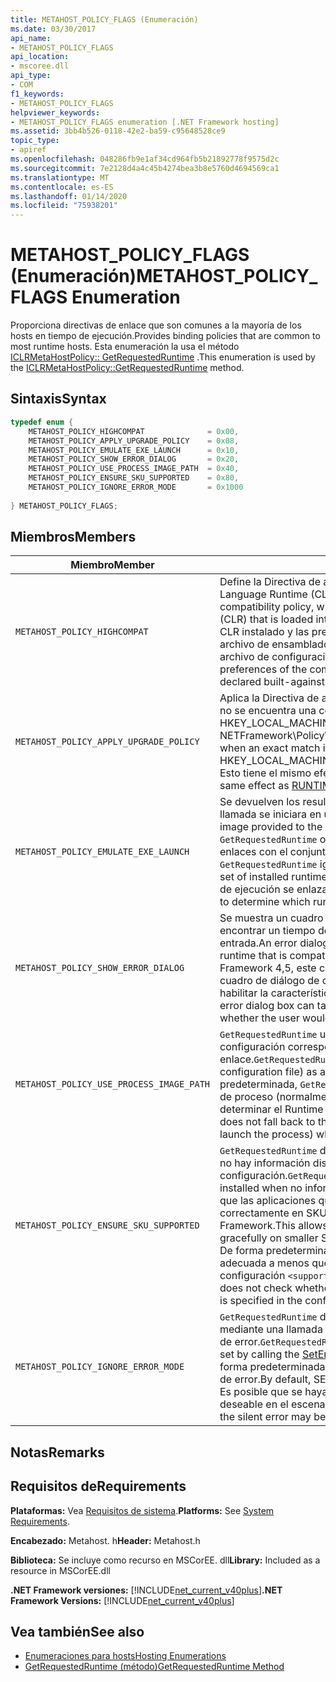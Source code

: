 ```yaml
---
title: METAHOST_POLICY_FLAGS (Enumeración)
ms.date: 03/30/2017
api_name:
- METAHOST_POLICY_FLAGS
api_location:
- mscoree.dll
api_type:
- COM
f1_keywords:
- METAHOST_POLICY_FLAGS
helpviewer_keywords:
- METAHOST_POLICY_FLAGS enumeration [.NET Framework hosting]
ms.assetid: 3bb4b526-0118-42e2-ba59-c95648528ce9
topic_type:
- apiref
ms.openlocfilehash: 048286fb9e1af34cd964fb5b21892778f9575d2c
ms.sourcegitcommit: 7e2128d4a4c45b4274bea3b8e5760d4694569ca1
ms.translationtype: MT
ms.contentlocale: es-ES
ms.lasthandoff: 01/14/2020
ms.locfileid: "75938201"
---
```

# <a name="metahost_policy_flags-enumeration"></a><span data-ttu-id="b3676-102">METAHOST_POLICY_FLAGS (Enumeración)</span><span class="sxs-lookup"><span data-stu-id="b3676-102">METAHOST_POLICY_FLAGS Enumeration</span></span>
<span data-ttu-id="b3676-103">Proporciona directivas de enlace que son comunes a la mayoría de los hosts en tiempo de ejecución.</span><span class="sxs-lookup"><span data-stu-id="b3676-103">Provides binding policies that are common to most runtime hosts.</span></span> <span data-ttu-id="b3676-104">Esta enumeración la usa el método [ICLRMetaHostPolicy:: GetRequestedRuntime](../../../../docs/framework/unmanaged-api/hosting/iclrmetahostpolicy-getrequestedruntime-method.md) .</span><span class="sxs-lookup"><span data-stu-id="b3676-104">This enumeration is used by the [ICLRMetaHostPolicy::GetRequestedRuntime](../../../../docs/framework/unmanaged-api/hosting/iclrmetahostpolicy-getrequestedruntime-method.md) method.</span></span>  
  
## <a name="syntax"></a><span data-ttu-id="b3676-105">Sintaxis</span><span class="sxs-lookup"><span data-stu-id="b3676-105">Syntax</span></span>  
  
```cpp  
typedef enum {  
    METAHOST_POLICY_HIGHCOMPAT              = 0x00,  
    METAHOST_POLICY_APPLY_UPGRADE_POLICY    = 0x08,  
    METAHOST_POLICY_EMULATE_EXE_LAUNCH      = 0x10,  
    METAHOST_POLICY_SHOW_ERROR_DIALOG       = 0x20,  
    METAHOST_POLICY_USE_PROCESS_IMAGE_PATH  = 0x40,  
    METAHOST_POLICY_ENSURE_SKU_SUPPORTED    = 0x80,  
    METAHOST_POLICY_IGNORE_ERROR_MODE       = 0x1000  
  
} METAHOST_POLICY_FLAGS;  
```  
  
## <a name="members"></a><span data-ttu-id="b3676-106">Miembros</span><span class="sxs-lookup"><span data-stu-id="b3676-106">Members</span></span>  
  
|<span data-ttu-id="b3676-107">Miembro</span><span class="sxs-lookup"><span data-stu-id="b3676-107">Member</span></span>|<span data-ttu-id="b3676-108">Descripción</span><span class="sxs-lookup"><span data-stu-id="b3676-108">Description</span></span>|  
|------------|-----------------|  
|`METAHOST_POLICY_HIGHCOMPAT`|<span data-ttu-id="b3676-109">Define la Directiva de alta compatibilidad, que no tiene en cuenta ningún Common Language Runtime (CLR) que se cargue en el proceso actual.</span><span class="sxs-lookup"><span data-stu-id="b3676-109">Defines the high-compatibility policy, which does not consider any common language runtime (CLR) that is loaded into the current process.</span></span> <span data-ttu-id="b3676-110">En su lugar, solo tiene en cuenta el CLR instalado y las preferencias del componente, como se derivan del propio archivo de ensamblado, la versión de compilación compilada declarada o el archivo de configuración.</span><span class="sxs-lookup"><span data-stu-id="b3676-110">Instead, it considers only the installed CLRs and the preferences of the component, as derived from the assembly file itself, the declared built-against version, or the configuration file.</span></span>|  
|`METAHOST_POLICY_APPLY_UPGRADE_POLICY`|<span data-ttu-id="b3676-111">Aplica la Directiva de actualización al resultado del enlace de la versión cuando no se encuentra una coincidencia exacta, en función del contenido de HKEY_LOCAL_MACHINE \SOFTWARE\Microsoft\\. NETFramework\Policy\Upgrades.</span><span class="sxs-lookup"><span data-stu-id="b3676-111">Applies upgrade policy to the version bind result when an exact match is not found, based on the contents of HKEY_LOCAL_MACHINE\SOFTWARE\Microsoft\\.NETFramework\Policy\Upgrades.</span></span> <span data-ttu-id="b3676-112">Esto tiene el mismo efecto que [RUNTIME_INFO_UPGRADE_VERSION](../../../../docs/framework/unmanaged-api/hosting/runtime-info-flags-enumeration.md).</span><span class="sxs-lookup"><span data-stu-id="b3676-112">This has the same effect as [RUNTIME_INFO_UPGRADE_VERSION](../../../../docs/framework/unmanaged-api/hosting/runtime-info-flags-enumeration.md).</span></span>|  
|`METAHOST_POLICY_EMULATE_EXE_LAUNCH`|<span data-ttu-id="b3676-113">Se devuelven los resultados de enlace como si la imagen proporcionada a la llamada se iniciara en un nuevo proceso.</span><span class="sxs-lookup"><span data-stu-id="b3676-113">Binding results are returned as if the image provided to the call were launched in a new process.</span></span> <span data-ttu-id="b3676-114">Actualmente, `GetRequestedRuntime` omite el conjunto de tiempos de ejecución cargables y enlaces con el conjunto de tiempos de ejecución instalados.</span><span class="sxs-lookup"><span data-stu-id="b3676-114">Currently, `GetRequestedRuntime` ignores the set of loadable runtimes and binds against the set of installed runtimes.</span></span> <span data-ttu-id="b3676-115">Esta marca permite a un host determinar en qué tiempo de ejecución se enlazará un archivo EXE cuando se inicie.</span><span class="sxs-lookup"><span data-stu-id="b3676-115">This flag allows a host to determine which runtime an EXE will bind to when it is launched.</span></span>|  
|`METAHOST_POLICY_SHOW_ERROR_DIALOG`|<span data-ttu-id="b3676-116">Se muestra un cuadro de diálogo de error si `GetRequestedRuntime` no puede encontrar un tiempo de ejecución que sea compatible con los parámetros de entrada.</span><span class="sxs-lookup"><span data-stu-id="b3676-116">An error dialog box is displayed if `GetRequestedRuntime` is unable to find a runtime that is compatible with the input parameters.</span></span> <span data-ttu-id="b3676-117">A partir de la .NET Framework 4,5, este cuadro de diálogo de error puede adoptar la forma de un cuadro de diálogo de característica de Windows que pregunta si el usuario desea habilitar la característica adecuada.</span><span class="sxs-lookup"><span data-stu-id="b3676-117">Beginning with the .NET Framework 4.5, this error dialog box can take the form of a Windows feature dialog box that asks whether the user would like to enable the appropriate feature.</span></span>|  
|`METAHOST_POLICY_USE_PROCESS_IMAGE_PATH`|<span data-ttu-id="b3676-118">`GetRequestedRuntime` usa la imagen de proceso (y cualquier archivo de configuración correspondiente) como entrada adicional para el proceso de enlace.</span><span class="sxs-lookup"><span data-stu-id="b3676-118">`GetRequestedRuntime` uses the process image (and any corresponding configuration file) as additional input to the binding process.</span></span> <span data-ttu-id="b3676-119">De forma predeterminada, `GetRequestedRuntime` no revierte a la ruta de acceso de la imagen de proceso (normalmente, el archivo EXE que se usó para iniciar el proceso) al determinar el Runtime con el que se va a enlazar.</span><span class="sxs-lookup"><span data-stu-id="b3676-119">By default, `GetRequestedRuntime` does not fall back to the process image path (typically, the EXE that was used to launch the process) when determining the runtime to bind to.</span></span>|  
|`METAHOST_POLICY_ENSURE_SKU_SUPPORTED`|<span data-ttu-id="b3676-120">`GetRequestedRuntime` debe comprobar si la SKU adecuada está instalada cuando no hay información disponible en el archivo de configuración.</span><span class="sxs-lookup"><span data-stu-id="b3676-120">`GetRequestedRuntime` must check whether the appropriate SKU is installed when no information is available in the configuration file.</span></span> <span data-ttu-id="b3676-121">Esto permite que las aplicaciones que no tienen archivos de configuración no funcionen correctamente en SKU más pequeñas que la instalación predeterminada del .NET Framework.</span><span class="sxs-lookup"><span data-stu-id="b3676-121">This allows applications that do not have configuration files to fail gracefully on smaller SKUs than the default installation of the .NET Framework.</span></span> <span data-ttu-id="b3676-122">De forma predeterminada, `GetRequestedRuntime` no comprueba si se instala la SKU adecuada a menos que el atributo SKU se especifique en el archivo de configuración `<supportedRuntime />` elemento.</span><span class="sxs-lookup"><span data-stu-id="b3676-122">By default, `GetRequestedRuntime` does not check whether the appropriate SKU is installed unless the SKU attribute is specified in the configuration file `<supportedRuntime />` element.</span></span>|  
|`METAHOST_POLICY_IGNORE_ERROR_MODE`|<span data-ttu-id="b3676-123">`GetRequestedRuntime` debe omitir SEM_FAILCRITICALERRORS (que se establece mediante una llamada a la función [SetErrorMode](/windows/win32/api/errhandlingapi/nf-errhandlingapi-seterrormode) ) y mostrar el cuadro de diálogo de error.</span><span class="sxs-lookup"><span data-stu-id="b3676-123">`GetRequestedRuntime` should ignore SEM_FAILCRITICALERRORS (which is set by calling the [SetErrorMode](/windows/win32/api/errhandlingapi/nf-errhandlingapi-seterrormode) function), and show the error dialog box.</span></span> <span data-ttu-id="b3676-124">De forma predeterminada, SEM_FAILCRITICALERRORS suprime el cuadro de diálogo de error.</span><span class="sxs-lookup"><span data-stu-id="b3676-124">By default, SEM_FAILCRITICALERRORS suppresses the error dialog box.</span></span> <span data-ttu-id="b3676-125">Es posible que se haya heredado de otro proceso y que el error silencioso no sea deseable en el escenario.</span><span class="sxs-lookup"><span data-stu-id="b3676-125">It may have been inherited from another process, and the silent error may be undesirable in your scenario.</span></span>|  
  
## <a name="remarks"></a><span data-ttu-id="b3676-126">Notas</span><span class="sxs-lookup"><span data-stu-id="b3676-126">Remarks</span></span>  
  
## <a name="requirements"></a><span data-ttu-id="b3676-127">Requisitos de</span><span class="sxs-lookup"><span data-stu-id="b3676-127">Requirements</span></span>  
 <span data-ttu-id="b3676-128">**Plataformas:** Vea [Requisitos de sistema](../../../../docs/framework/get-started/system-requirements.md).</span><span class="sxs-lookup"><span data-stu-id="b3676-128">**Platforms:** See [System Requirements](../../../../docs/framework/get-started/system-requirements.md).</span></span>  
  
 <span data-ttu-id="b3676-129">**Encabezado:** Metahost. h</span><span class="sxs-lookup"><span data-stu-id="b3676-129">**Header:** Metahost.h</span></span>  
  
 <span data-ttu-id="b3676-130">**Biblioteca:** Se incluye como recurso en MSCorEE. dll</span><span class="sxs-lookup"><span data-stu-id="b3676-130">**Library:** Included as a resource in MSCorEE.dll</span></span>  
  
 <span data-ttu-id="b3676-131">**.NET Framework versiones:** [!INCLUDE[net_current_v40plus](../../../../includes/net-current-v40plus-md.md)]</span><span class="sxs-lookup"><span data-stu-id="b3676-131">**.NET Framework Versions:** [!INCLUDE[net_current_v40plus](../../../../includes/net-current-v40plus-md.md)]</span></span>  
  
## <a name="see-also"></a><span data-ttu-id="b3676-132">Vea también</span><span class="sxs-lookup"><span data-stu-id="b3676-132">See also</span></span>

- [<span data-ttu-id="b3676-133">Enumeraciones para hosts</span><span class="sxs-lookup"><span data-stu-id="b3676-133">Hosting Enumerations</span></span>](../../../../docs/framework/unmanaged-api/hosting/hosting-enumerations.md)
- [<span data-ttu-id="b3676-134">GetRequestedRuntime (método)</span><span class="sxs-lookup"><span data-stu-id="b3676-134">GetRequestedRuntime Method</span></span>](../../../../docs/framework/unmanaged-api/hosting/iclrmetahostpolicy-getrequestedruntime-method.md)
